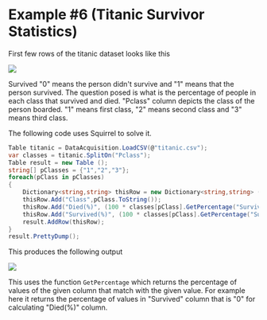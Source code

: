 Example #6 (Titanic Survivor Statistics)
====================
First few rows of the titanic dataset looks like this 

<img src="http://gifyu.com/images/titanic_survival.png" border="0">

Survived "0" means the person didn't survive and "1" means that the person survived. The question posed is what is the percentage of people in each class that survived and died. "Pclass" column depicts the class of the person boarded. "1" means first class, "2" means second class and "3" means third class. 

The following code uses Squirrel to solve it. 
```csharp
Table titanic = DataAcquisition.LoadCSV(@"titanic.csv");
var classes = titanic.SplitOn("Pclass");
Table result = new Table ();
string[] pClasses = {"1","2","3"};
foreach(pClass in pClasses)
{
    Dictionary<string,string> thisRow = new Dictionary<string,string> ();
    thisRow.Add("Class",pClass.ToString());
    thisRow.Add("Died(%)", (100 * classes[pClass].GetPercentage("Survived", "0")).ToString());
    thisRow.Add("Survived(%)", (100 * classes[pClass].GetPercentage("Survived", "1")).ToString());
    result.AddRow(thisRow);
}
result.PrettyDump();
```
This produces the following output 

<img src="http://gifyu.com/images/titanic_survival_op.png" border="0">

This uses the function ```GetPercentage``` which returns the percentage of values of the given column that match with the given value. For example here it returns the percentage of values in "Survived" column that is "0" for calculating "Died(%)" column. 
